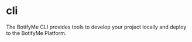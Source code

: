 # cli
The BotifyMe CLI provides tools to develop your project locally and deploy to the BotifyMe Platform.
